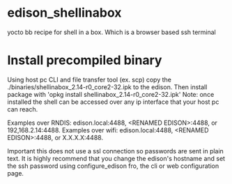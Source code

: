 # edison_shellinabox
yocto bb recipe for shell in a box.  Which is a browser based ssh terminal

# Install precompiled binary
  Using host pc CLI and file transfer tool (ex. scp) copy the ./binaries/shellinabox_2.14-r0_core2-32.ipk to the edison.
  Then install package with 'opkg install shellinabox_2.14-r0_core2-32.ipk'
  Note: once installed the shell can be accessed over any ip interface that your host pc can reach. 
  
  Examples over RNDIS: edison.local:4488, \<RENAMED EDISON\>:4488, or 192,168.2.14:4488. 
  Examples over wifi: edison.local:4488, \<RENAMED EDISON\>:4488, or X.X.X.X:4488.
  
  Important this does not use a ssl connection so passwords are sent in plain text. It is highly recommend that you change the    edison's hostname and set the ssh password using configure_edison fro, the cli or web configuration page.
